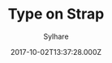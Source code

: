 ---
title: Type on Strap
github: https://github.com/Sylhare/Type-on-Strap
demo: https://sylhare.github.io/Type-on-Strap/
author: Sylhare
ssg:
  - Jekyll
cms:
  - Markdown
date: 2017-10-02T13:37:28.000Z
description: 🎨 Simplistic, responsive jekyll based open source theme
draft: true
publish_date: '2017-10-02T13:37:28Z'
update_date: '2022-12-10T19:56:18Z'
github_star: 705
github_fork: 822
---